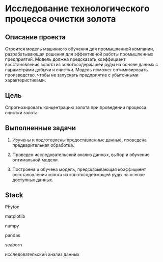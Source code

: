 # Исследование технологического процесса очистки золота

## Описание проекта

Строится модель машинного обучения для промышленной компании, разрабатывающая решения для эффективной работы промышленных предприятий. Модель должна предсказать коэффициент восстановления золота из золотосодержащей руды на основе данных с параметрами добычи и очистки. Модель поможет оптимизировать производство, чтобы не запускать предприятие с убыточными характеристиками.

## Цель

Спрогнозировать концентрацию золота при проведении процесса очистки золота

## Выполненные задачи

1. Изучены и подготовлены предоставленные данные, проведена предварительная обработка. 
   
3. Проведен исследовательский анализ данных, выбор и обучение оптимальной модели.
   
5. Построена и обучена модель, предсказывающая коэффициент восстановления  золота из золотосодержащей руды на основе доступных данных.
   
## Stack

Phyton 

matplotlib

numpy 

pandas 

seaborn 

исследовательский анализ данных
